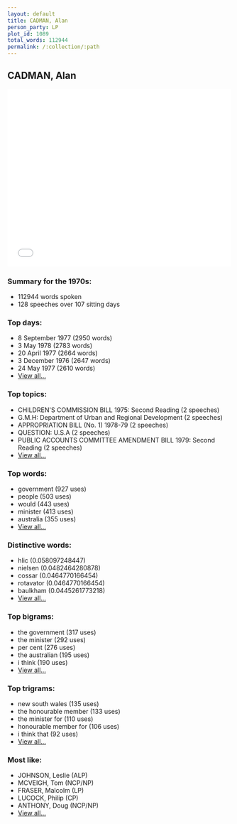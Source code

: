 ```yaml
---
layout: default
title: CADMAN, Alan
person_party: LP
plot_id: 1089
total_words: 112944
permalink: /:collection/:path
---
```


## CADMAN, Alan

<iframe width="100%" height="400" frameborder="0" scrolling="no" src="//plot.ly/~wragge/1089.embed"></iframe>


### Summary for the 1970s:

* 112944 words spoken
* 128 speeches over 107 sitting days


### Top days:

* 8 September 1977 (2950 words)
* 3 May 1978 (2783 words)
* 20 April 1977 (2664 words)
* 3 December 1976 (2647 words)
* 24 May 1977 (2610 words)
* [View all...](days/)


### Top topics:

* CHILDREN'S COMMISSION BILL 1975: Second Reading (2 speeches)
* G.M.H: Department of Urban and Regional Development (2 speeches)
* APPROPRIATION BILL (No. 1) 1978-79 (2 speeches)
* QUESTION: U.S.A (2 speeches)
* PUBLIC ACCOUNTS COMMITTEE AMENDMENT BILL 1979: Second Reading (2 speeches)
* [View all...](topics/)


### Top words:

* government (927 uses)
* people (503 uses)
* would (443 uses)
* minister (413 uses)
* australia (355 uses)
* [View all...](words/)


### Distinctive words:

* hlic (0.058097248447)
* nielsen (0.0482464280878)
* cossar (0.0464770166454)
* rotavator (0.0464770166454)
* baulkham (0.0445261773218)
* [View all...](sig_words/)


### Top bigrams:

* the government (317 uses)
* the minister (292 uses)
* per cent (276 uses)
* the australian (195 uses)
* i think (190 uses)
* [View all...](bigrams/)


### Top trigrams:

* new south wales (135 uses)
* the honourable member (133 uses)
* the minister for (110 uses)
* honourable member for (106 uses)
* i think that (92 uses)
* [View all...](trigrams/)


### Most like:

* JOHNSON, Leslie (ALP)
* MCVEIGH, Tom (NCP/NP)
* FRASER, Malcolm (LP)
* LUCOCK, Philip (CP)
* ANTHONY, Doug (NCP/NP)
* [View all...](similarities/)
